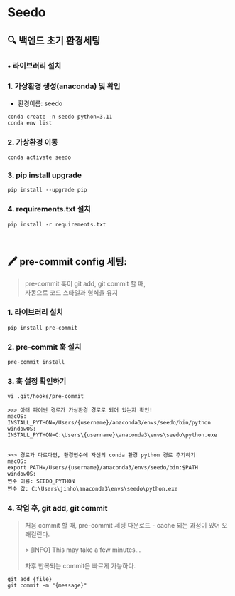 # Seedo

## 🔍 백엔드 초기 환경세팅

### • 라이브러리 설치

### 1. 가상환경 생성(anaconda) 및 확인

- 환경이름: seedo

```
conda create -n seedo python=3.11
conda env list
```

### 2. 가상환경 이동

```
conda activate seedo
```

### 3. pip install upgrade

```
pip install --upgrade pip
```

### 4. requirements.txt 설치

```
pip install -r requirements.txt
```

<br>

## 🖍️ pre-commit config 세팅:

> pre-commit 훅이 git add, git commit 할 때,<br>
> 자동으로 코드 스타일과 형식을 유지

### 1. 라이브러리 설치

```
pip install pre-commit
```

### 2. pre-commit 훅 설치

```
pre-commit install
```

### 3. 훅 설정 확인하기

```
vi .git/hooks/pre-commit

>>> 아래 파이썬 경로가 가상환경 경로로 되어 있는지 확인!
macOS:
INSTALL_PYTHON=/Users/{username}/anaconda3/envs/seedo/bin/python
windowOS:
INSTALL_PYTHON=C:\Users\{username}\anaconda3\envs\seedo\python.exe


>>> 경로가 다르다면, 환경변수에 자신의 conda 환경 python 경로 추가하기
macOS:
export PATH=/Users/{username}/anaconda3/envs/seedo/bin:$PATH
windowOS:
변수 이름: SEEDO_PYTHON
변수 값: C:\Users\jinho\anaconda3\envs\seedo\python.exe

```

### 4. 작업 후, git add, git commit

> 처음 commit 할 때, pre-commit 세팅 다운로드 - cache 되는 과정이 있어 오래걸린다.<br><br> > [INFO] This may take a few minutes...<br><br>
> 차후 반복되는 commit은 빠르게 가능하다.

```
git add {file}
git commit -m "{message}"
```
